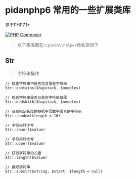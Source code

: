 # pidanphp6 常用的一些扩展类库

基于PHP7.1+

[![PHP Composer](https://github.com/larvatecn/pidan-helper/actions/workflows/php.yml/badge.svg)](https://github.com/larvatecn/pidan-helper/actions/workflows/php.yml)

> 以下类库都在`\\pidan\\helper`命名空间下

## Str

> 字符串操作

```
// 检查字符串中是否包含某些字符串
Str::contains($haystack, $needles)

// 检查字符串是否以某些字符串结尾
Str::endsWith($haystack, $needles)

// 获取指定长度的随机字母数字组合的字符串
Str::random($length = 16)

// 字符串转小写
Str::lower($value)

// 字符串转大写
Str::upper($value)

// 获取字符串的长度
Str::length($value)

// 截取字符串
Str::substr($string, $start, $length = null)

```